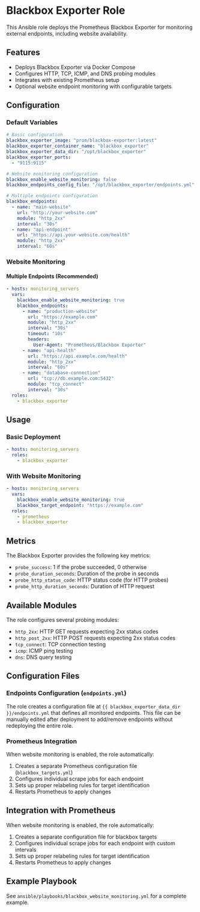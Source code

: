 # Blackbox Exporter Role

This Ansible role deploys the Prometheus Blackbox Exporter for monitoring external endpoints, including website availability.

## Features

- Deploys Blackbox Exporter via Docker Compose
- Configures HTTP, TCP, ICMP, and DNS probing modules
- Integrates with existing Prometheus setup
- Optional website endpoint monitoring with configurable targets

## Configuration

### Default Variables

```yaml
# Basic configuration
blackbox_exporter_image: "prom/blackbox-exporter:latest"
blackbox_exporter_container_name: "blackbox_exporter"
blackbox_exporter_data_dir: "/opt/blackbox_exporter"
blackbox_exporter_ports:
  - "9115:9115"

# Website monitoring configuration
blackbox_enable_website_monitoring: false
blackbox_endpoints_config_file: "/opt/blackbox_exporter/endpoints.yml"

# Multiple endpoints configuration
blackbox_endpoints:
  - name: "main-website"
    url: "http://your-website.com"
    module: "http_2xx"
    interval: "30s"
  - name: "api-endpoint"
    url: "https://api.your-website.com/health"
    module: "http_2xx"
    interval: "60s"

```

### Website Monitoring

#### Multiple Endpoints (Recommended)
```yaml
- hosts: monitoring_servers
  vars:
    blackbox_enable_website_monitoring: true
    blackbox_endpoints:
      - name: "production-website"
        url: "https://example.com"
        module: "http_2xx"
        interval: "30s"
        timeout: "10s"
        headers:
          User-Agent: "Prometheus/Blackbox Exporter"
      - name: "api-health"
        url: "https://api.example.com/health"
        module: "http_2xx"
        interval: "60s"
      - name: "database-connection"
        url: "tcp://db.example.com:5432"
        module: "tcp_connect"
        interval: "30s"
  roles:
    - blackbox_exporter
```

## Usage

### Basic Deployment

```yaml
- hosts: monitoring_servers
  roles:
    - blackbox_exporter
```

### With Website Monitoring

```yaml
- hosts: monitoring_servers
  vars:
    blackbox_enable_website_monitoring: true
    blackbox_target_endpoint: "https://example.com"
  roles:
    - prometheus
    - blackbox_exporter
```

## Metrics

The Blackbox Exporter provides the following key metrics:

- `probe_success`: 1 if the probe succeeded, 0 otherwise
- `probe_duration_seconds`: Duration of the probe in seconds
- `probe_http_status_code`: HTTP status code (for HTTP probes)
- `probe_http_duration_seconds`: Duration of HTTP request

## Available Modules

The role configures several probing modules:

- `http_2xx`: HTTP GET requests expecting 2xx status codes
- `http_post_2xx`: HTTP POST requests expecting 2xx status codes
- `tcp_connect`: TCP connection testing
- `icmp`: ICMP ping testing
- `dns`: DNS query testing

## Configuration Files

### Endpoints Configuration (`endpoints.yml`)
The role creates a configuration file at `{{ blackbox_exporter_data_dir }}/endpoints.yml` that defines all monitored endpoints. This file can be manually edited after deployment to add/remove endpoints without redeploying the entire role.

### Prometheus Integration
When website monitoring is enabled, the role automatically:

1. Creates a separate Prometheus configuration file (`blackbox_targets.yml`)
2. Configures individual scrape jobs for each endpoint
3. Sets up proper relabeling rules for target identification
4. Restarts Prometheus to apply changes

## Integration with Prometheus

When website monitoring is enabled, the role automatically:

1. Creates a separate configuration file for blackbox targets
2. Configures individual scrape jobs for each endpoint with custom intervals
3. Sets up proper relabeling rules for target identification
4. Restarts Prometheus to apply changes

## Example Playbook

See `ansible/playbooks/blackbox_website_monitoring.yml` for a complete example. 
